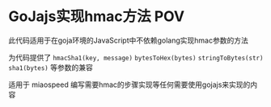 # GoJajs实现hmac方法 POV

此代码适用于在goja环境的JavaScript中不依赖golang实现hmac参数的方法

为代码提供了 `hmacSha1(key, message)` `bytesToHex(bytes)` `stringToBytes(str)` `sha1(bytes)` 等参数的兼容

适用于 miaospeed 编写需要hmac的步骤实现等任何需要使用gojajs来实现的内容
